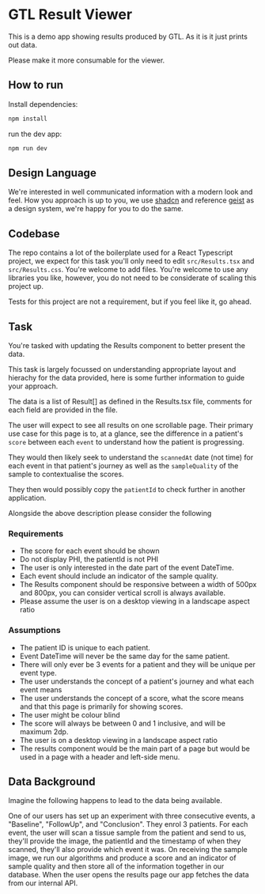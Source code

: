 # GTL Result Viewer

This is a demo app showing results produced by GTL.
As it is it just prints out data.

Please make it more consumable for the viewer.

## How to run

Install dependencies:

```bash
npm install
```

run the dev app:

```bash
npm run dev
```

## Design Language

We're interested in well communicated information with a modern look and feel.
How you approach is up to you, we use [shadcn](https://ui.shadcn.com/) and reference [geist](https://vercel.com/geist) as a design system, we're happy for you to do the same.

## Codebase

The repo contains a lot of the boilerplate used for a React Typescript project, we expect for this task you'll only need to edit `src/Results.tsx` and `src/Results.css`. You're welcome to add files. You're welcome to use any libraries you like, however, you do not need to be considerate of scaling this project up.

Tests for this project are not a requirement, but if you feel like it, go ahead.

## Task

You're tasked with updating the Results component to better present the data.

This task is largely focussed on understanding appropriate layout and hierachy for the data provided, here is some further information to guide your approach.

The data is a list of Result[] as defined in the Results.tsx file, comments for each field are provided in the file.

The user will expect to see all results on one scrollable page. Their primary use case for this page is to, at a glance, see the difference in a patient's `score` between each `event` to understand how the patient is progressing.

They would then likely seek to understand the `scannedAt` date (not time) for each event in that patient's journey as well as the `sampleQuality` of the sample to contextualise the scores.

They then would possibly copy the `patientId` to check further in another application.

Alongside the above description please consider the following

### Requirements

- The score for each event should be shown
- Do not display PHI, the patientId is not PHI
- The user is only interested in the date part of the event DateTime.
- Each event should include an indicator of the sample quality.
- The Results component should be responsive between a width of 500px and 800px, you can consider vertical scroll is always available.
- Please assume the user is on a desktop viewing in a landscape aspect ratio

### Assumptions

- The patient ID is unique to each patient.
- Event DateTime will never be the same day for the same patient.
- There will only ever be 3 events for a patient and they will be unique per event type.
- The user understands the concept of a patient's journey and what each event means
- The user understands the concept of a score, what the score means and that this page is primarily for showing scores.
- The user might be colour blind
- The score will always be between 0 and 1 inclusive, and will be maximum 2dp.
- The user is on a desktop viewing in a landscape aspect ratio
- The results component would be the main part of a page but would be used in a page with a header and left-side menu.

## Data Background

Imagine the following happens to lead to the data being available.

One of our users has set up an experiment with three consecutive events, a "Baseline", "FollowUp", and "Conclusion".
They enrol 3 patients.
For each event, the user will scan a tissue sample from the patient and send to us, they'll provide the image, the patientId and the timestamp of when they scanned, they'll also provide which event it was.
On receiving the sample image, we run our algorithms and produce a score and an indicator of sample quality and then store all of the information together in our database.
When the user opens the results page our app fetches the data from our internal API.
